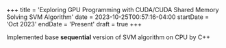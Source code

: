 +++
title = 'Exploring GPU Programming with CUDA/CUDA Shared Memory Solving SVM Algorithm'
date = 2023-10-25T00:57:16-04:00
startDate = 'Oct 2023'
endDate = 'Present'
draft = true
+++

Implemented base **sequential** version of SVM algorithm on CPU by C++

<!--more-->
